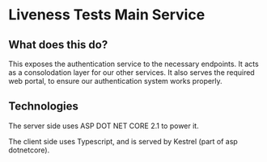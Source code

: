 # Liveness Tests Main Service
## What does this do?
This exposes the authentication service to the necessary endpoints.
It acts as a consolodation layer for our other services.
It also serves the required web portal, to ensure our authentication system works properly.

## Technologies
The server side uses ASP DOT NET CORE 2.1 to power it. 

The client side uses Typescript, and is served by Kestrel (part of asp dotnetcore).



